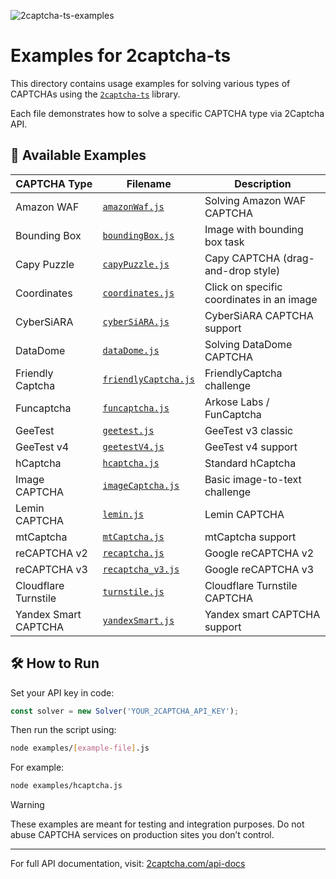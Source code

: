 ![2captcha-ts-examples](https://github.com/user-attachments/assets/b36b4c94-2853-49dd-b8e4-a3feee0ff383)

# Examples for 2captcha-ts

This directory contains usage examples for solving various types of CAPTCHAs using the [`2captcha-ts`](https://github.com/dzmitry-duboyski/2captcha-ts) library.

Each file demonstrates how to solve a specific CAPTCHA type via 2Captcha API.

## 📂 Available Examples

| CAPTCHA Type         | Filename             | Description                                   |
|----------------------|----------------------|-----------------------------------------------|
| Amazon WAF           | [`amazonWaf.js`](./amazonWaf.js)       | Solving Amazon WAF CAPTCHA                    |
| Bounding Box         | [`boundingBox.js`](./boundingBox.js)     | Image with bounding box task                  |
| Capy Puzzle          | [`capyPuzzle.js`](./capyPuzzle.js)     | Capy CAPTCHA (drag-and-drop style)            |
| Coordinates          | [`coordinates.js`](./coordinates.js)     | Click on specific coordinates in an image     |
| CyberSiARA           | [`cyberSiARA.js`](./cyberSiARA.js)      | CyberSiARA CAPTCHA support                    |
| DataDome             | [`dataDome.js`](./dataDome.js)        | Solving DataDome CAPTCHA                      |
| Friendly Captcha     | [`friendlyCaptcha.js`](./friendlyCaptcha.js) | FriendlyCaptcha challenge                     |
| Funcaptcha           | [`funcaptcha.js`](./funcaptcha.js)      | Arkose Labs / FunCaptcha                      |
| GeeTest              | [`geetest.js`](./geetest.js)         | GeeTest v3 classic                            |
| GeeTest v4           | [`geetestV4.js`](./geetestV4.js)       | GeeTest v4 support                            |
| hCaptcha             | [`hcaptcha.js`](./hcaptcha.js)        | Standard hCaptcha                             |
| Image CAPTCHA        | [`imageCaptcha.js`](./imageCaptcha.js)    | Basic image-to-text challenge                 |
| Lemin CAPTCHA        | [`lemin.js`](./lemin.js)           | Lemin CAPTCHA                                 |
| mtCaptcha            | [`mtCaptcha.js`](./mtCaptcha.js)       | mtCaptcha support                             |
| reCAPTCHA v2         | [`recaptcha.js`](./recaptcha.js)       | Google reCAPTCHA v2                           |
| reCAPTCHA v3         | [`recaptcha_v3.js`](./recaptcha_v3.js)    | Google reCAPTCHA v3                           |
| Cloudflare Turnstile | [`turnstile.js`](./turnstile.js)       | Cloudflare Turnstile CAPTCHA                  |
| Yandex Smart CAPTCHA | [`yandexSmart.js`](./yandexSmart.js)     | Yandex smart CAPTCHA support                  |

## 🛠 How to Run

Set your API key in code:

```ts
const solver = new Solver('YOUR_2CAPTCHA_API_KEY');
```

Then run the script using:

```bash
node examples/[example-file].js
```

For example:

```bash
node examples/hcaptcha.js
```

> [!WARNING]  
> These examples are meant for testing and integration purposes. Do not abuse CAPTCHA services on production sites you don’t control.

---

For full API documentation, visit: [2captcha.com/api-docs](https://2captcha.com/api-docs)
